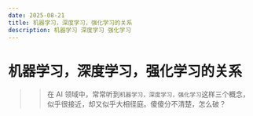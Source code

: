 ```yaml
---
date: 2025-08-21
title: 机器学习，深度学习，强化学习的关系
description: 机器学习 深度学习 强化学习
---
```


<BlogPost>

# 机器学习，深度学习，强化学习的关系

>> 在 AI 领域中，常常听到`机器学习，深度学习，强化学习`这样三个概念，似乎很接近，却又似乎大相径庭。傻傻分不清楚，怎么破？



</BlogPost>